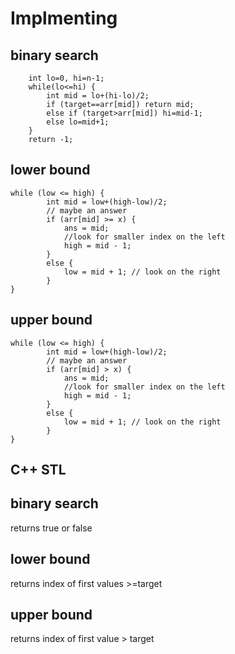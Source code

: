 # Implmenting
## binary search
```
    int lo=0, hi=n-1;
    while(lo<=hi) {
        int mid = lo+(hi-lo)/2;
        if (target==arr[mid]) return mid;
        else if (target>arr[mid]) hi=mid-1;
        else lo=mid+1;
    }
    return -1;
```
## lower bound 
```
while (low <= high) {
        int mid = low+(high-low)/2;
        // maybe an answer
        if (arr[mid] >= x) {
            ans = mid;
            //look for smaller index on the left
            high = mid - 1;
        }
        else {
            low = mid + 1; // look on the right
        }
}
```
## upper bound
```
while (low <= high) {
        int mid = low+(high-low)/2;
        // maybe an answer
        if (arr[mid] > x) {
            ans = mid;
            //look for smaller index on the left
            high = mid - 1;
        }
        else {
            low = mid + 1; // look on the right
        }
}
```
## C++ STL
## binary search
returns true or false
## lower bound
returns index of first values >=target
## upper bound
returns index of first value > target
